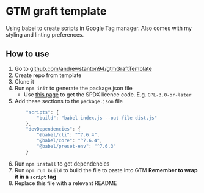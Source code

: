 # GTM graft template

Using babel to create scripts in Google Tag manager.
Also comes with my styling and linting preferences.

## How to use

1. Go to [github.com/andrewstanton94/gtmGraftTemplate](https://github.com/AndrewStanton94/gtmGraftTemplate)
1. Create repo from template
1. Clone it
1. Run `npm init` to generate the package.json file
	- Use [this page](https://spdx.org/licenses/) to get the SPDX licence code. E.g. `GPL-3.0-or-later`
1. Add these sections to the `package.json` file
	```javascript
		"scripts": {
			"build": "babel index.js --out-file dist.js"
		},
		"devDependencies": {
			"@babel/cli": "^7.6.4",
			"@babel/core": "^7.6.4",
			"@babel/preset-env": "^7.6.3"
		}
	```
1. Run `npm install` to get dependencies
1. Run `npm run build` to build the file to paste into GTM **Remember to wrap it in a `script` tag**
1. Replace this file with a relevant README
